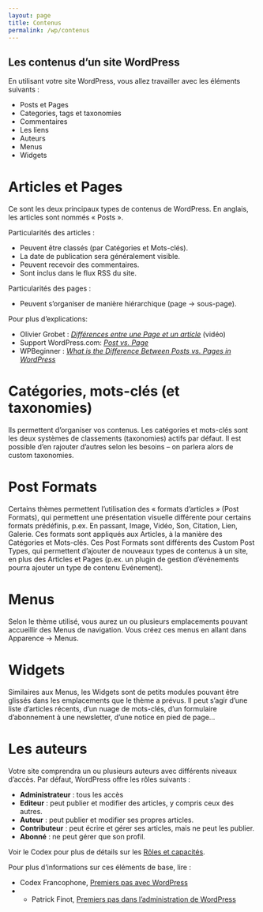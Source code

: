 ```yaml
---
layout: page
title: Contenus
permalink: /wp/contenus
---
```


Les contenus d’un site WordPress
---

En utilisant votre site WordPress, vous allez travailler avec les éléments suivants :

- Posts et Pages
- Categories, tags et taxonomies
- Commentaires
- Les liens
- Auteurs
- Menus
- Widgets

Articles et Pages
==

Ce sont les deux principaux types de contenus de WordPress. En anglais, les articles sont nommés « Posts ».

Particularités des articles :

* Peuvent être classés (par Catégories et Mots-clés).
* La date de publication sera généralement visible.
* Peuvent recevoir des commentaires.
* Sont inclus dans le flux RSS du site.

Particularités des pages :

* Peuvent s’organiser de manière hiérarchique (page → sous-page).

Pour plus d’explications:

* Olivier Grobet : *[Différences entre une Page et un article](http://www.elephorm.com/tutoriel-wordpress/differences-entre-une-page-un-article)* (vidéo)
* Support WordPress.com: *[Post vs. Page](https://en.support.wordpress.com/post-vs-page/)*
* WPBeginner : *[What is the Difference Between Posts vs. Pages in WordPress](http://www.wpbeginner.com/beginners-guide/what-is-the-difference-between-posts-vs-pages-in-wordpress/)*

Catégories, mots-clés (et taxonomies)
===

Ils permettent d’organiser vos contenus. Les catégories et mots-clés sont les deux systèmes de classements (taxonomies) actifs par défaut. Il est possible d’en rajouter d’autres selon les besoins – on parlera alors de custom taxonomies.

Post Formats
===

Certains thèmes permettent l’utilisation des « formats d’articles » (Post Formats), qui permettent une présentation visuelle différente pour certains formats prédéfinis, p.ex. En passant, Image, Vidéo, Son, Citation, Lien, Galerie. Ces formats sont appliqués aux Articles, à la manière des Catégories et Mots-clés.
Ces Post Formats sont différents des Custom Post Types, qui permettent d’ajouter de nouveaux types de contenus à un site, en plus des Articles et Pages (p.ex. un plugin de gestion d’événements pourra ajouter un type de contenu Evénement).

Menus
===

Selon le thème utilisé, vous aurez un ou plusieurs emplacements pouvant accueillir des Menus de navigation. Vous créez ces menus en allant dans Apparence → Menus.

Widgets
===

Similaires aux Menus, les Widgets sont de petits modules pouvant être glissés dans les emplacements que le thème a prévus. Il peut s’agir d’une liste d’articles récents, d’un nuage de mots-clés, d’un formulaire d’abonnement à une newsletter, d’une notice en pied de page...

Les auteurs
===

Votre site comprendra un ou plusieurs auteurs avec différents niveaux d’accès. Par défaut, WordPress offre les rôles suivants : 

* **Administrateur** : tous les accès
* **Editeur** : peut publier et modifier des articles, y compris ceux des autres.
* **Auteur** : peut publier et modifier ses propres articles.
* **Contributeur** : peut écrire et gérer ses articles, mais ne peut les publier.
* **Abonné** : ne peut gérer que son profil.

Voir le Codex pour plus de détails sur les [Rôles et capacités](http://codex.wordpress.org/fr:R%C3%B4les_et_Capacit%C3%A9s).

Pour plus d’informations sur ces éléments de base, lire :

* Codex Francophone, [Premiers pas avec WordPress](http://codex.wordpress.org/fr:Premiers_pas_avec_WordPress)
* * Patrick Finot, [Premiers pas dans l’administration de WordPress](http://www.informatique-enseignant.com/decouvrir-administration-wordpress/)

